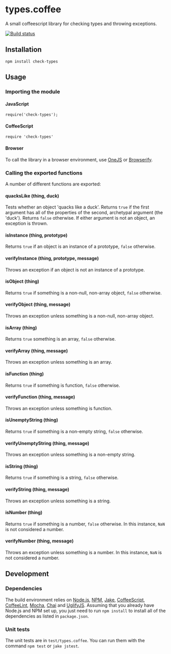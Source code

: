 # types.coffee

A small coffeescript library for checking types and throwing exceptions.

[![Build status][ci-image]][ci-status]

## Installation

`npm install check-types`

## Usage

### Importing the module

#### JavaScript

```
require('check-types');
```

#### CoffeeScript

```
require 'check-types'
```

#### Browser

To call the library in a browser environment, use [OneJS]
or [Browserify].

### Calling the exported functions

A number of different functions are exported:

#### quacksLike (thing, duck)

Tests whether an object 'quacks like a duck'. Returns `true`
if the first argument has all of the properties of the second,
archetypal argument (the 'duck'). Returns `false` otherwise.
If either argument is not an object, an exception is thrown.

#### isInstance (thing, prototype)

Returns `true` if an object is an instance of a prototype,
`false` otherwise.

#### verifyInstance (thing, prototype, message)

Throws an exception if an object is not an instance of a
prototype.

#### isObject (thing)

Returns `true` if something is a non-null, non-array object,
`false` otherwise.

#### verifyObject (thing, message)

Throws an exception unless something is a non-null, non-array
object.

#### isArray (thing)

Returns `true` something is an array, `false` otherwise.

#### verifyArray (thing, message)

Throws an exception unless something is an array.

#### isFunction (thing)

Returns `true` if something is function, `false` otherwise.

#### verifyFunction (thing, message)

Throws an exception unless something is function.

#### isUnemptyString (thing)

Returns `true` if something is a non-empty string, `false`
otherwise.

#### verifyUnemptyString (thing, message)

Throws an exception unless something is a non-empty string.

#### isString (thing)

Returns `true` if something is a string, `false` otherwise.

#### verifyString (thing, message)

Throws an exception unless something is a string.

#### isNumber (thing)

Returns `true` if something is a number, `false` otherwise. In
this instance, `NaN` is not considered a number.

#### verifyNumber (thing, message)

Throws an exception unless something is a number. In this
instance, `NaN` is not considered a number.

## Development

### Dependencies

The build environment relies on [Node.js][node], [NPM], [Jake],
[CoffeeScript], [CoffeeLint], [Mocha], [Chai] and [UglifyJS].
Assuming that you already have Node.js and NPM set up, you just
need to run `npm install` to install all of the dependencies as
listed in `package.json`.

### Unit tests

The unit tests are in `test/types.coffee`. You can run them
with the command `npm test` or `jake jstest`.

[ci-image]: https://secure.travis-ci.org/philbooth/types.coffee.png?branch=master
[ci-status]: http://travis-ci.org/#!/philbooth/types.coffee
[onejs]: https://github.com/azer/onejs
[browserify]: https://github.com/substack/node-browserify
[node]: http://nodejs.org/
[npm]: https://npmjs.org/
[jake]: https://github.com/mde/jake
[coffeescript]: http://coffeescript.org/
[coffeelint]: https://github.com/clutchski/coffeelint
[mocha]: http://visionmedia.github.com/mocha
[chai]: http://chaijs.com/
[uglifyjs]: https://github.com/mishoo/UglifyJS

